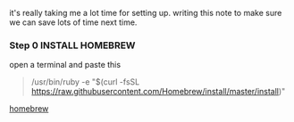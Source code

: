 it's really taking me a lot time for setting up. writing this note to make sure we can save lots of time next time.

### Step 0 INSTALL HOMEBREW 
open a terminal and paste this 

> /usr/bin/ruby -e "$(curl -fsSL https://raw.githubusercontent.com/Homebrew/install/master/install)"

[homebrew](https://brew.sh/index_zh-tw)


